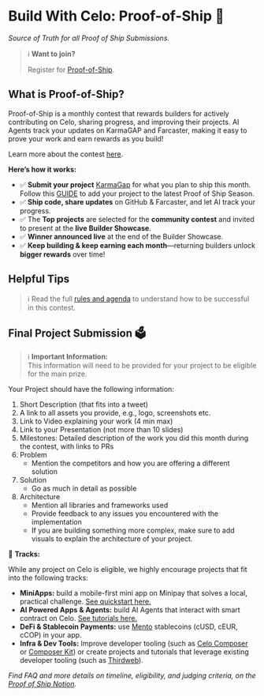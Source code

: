 # Build With Celo: Proof-of-Ship 🚢
*Source of Truth for all Proof of Ship Submissions.*

> 
> ℹ️ **Want to join?** 
> 
> Register for [Proof-of-Ship](https://celo-devs.beehiiv.com/subscribe).
> 

## What is Proof-of-Ship?

Proof-of-Ship is a monthly contest that rewards builders for actively contributing on Celo, sharing progress, and improving their projects. AI Agents track your updates on KarmaGAP and Farcaster, making it easy to prove your work and earn rewards as you build!

Learn more about the contest [here](https://celoplatform.notion.site/Build-With-Celo-Proof-of-Ship-17cd5cb803de8060ba10d22a72b549f8).

**Here’s how it works:**

- ✅ **Submit your project** [KarmaGap](https://gap.karmahq.xyz/) for what you plan to ship this month. Follow this [GUIDE](https://docs.gap.karmahq.xyz/how-to-guides/integrations/celo-proof-of-ship) to add your project to the latest Proof of Ship Season.
- ✅ **Ship code, share updates** on GitHub & Farcaster, and let AI track your progress.
- ✅ The **Top projects** are selected for the **community contest** and invited to present at the **live Builder Showcase**.
- ✅ **Winner announced live** at the end of the Builder Showcase.
- ✅ **Keep building & keep earning each month**—returning builders unlock **bigger rewards** over time!

## Helpful Tips

> 
> ℹ️ Read the full [rules and agenda](https://celoplatform.notion.site/Build-With-Celo-Proof-of-Ship-17cd5cb803de8060ba10d22a72b549f8) to understand how to be successful in this contest.
>

## Final Project Submission  🗳️

> ℹ️ **Important Information:**  
> This information will need to be provided for your project to be eligible for the main prize.

Your Project should have the following information:

1. Short Description (that fits into a tweet)
2. A link to all assets you provide, e.g., logo, screenshots etc.
3. Link to Video explaining your work (4 min max)
4. Link to your Presentation (not more than 10 slides)
5. Milestones: Detailed description of the work you did this month during the contest, with links to PRs
6. Problem
   - Mention the competitors and how you are offering a different solution
7. Solution
   - Go as much in detail as possible
8. Architecture
   - Mention all libraries and frameworks used
   - Provide feedback to any issues you encountered with the implementation
   - If you are building something more complex, make sure to add visuals to explain the architecture of your project.


🚖 **Tracks:**

While any project on Celo is eligible, we highly encourage projects that fit into the following tracks:
- **MiniApps:** build a mobile-first mini app on Minipay that solves a local, practical challenge. [See quickstart here.](https://docs.celo.org/developer/build-on-minipay/overview)
- **AI Powered Apps & Agents:** build AI Agents that interact with smart contract on Celo. [See tutorials here.](https://docs.celo.org/developer/build-with-ai/overview)
- **DeFi & Stablecoin Payments:** use [Mento](https://docs.mento.org/mento) stablecoins (cUSD, cEUR, cCOP) in your app.
- **Infra & Dev Tools:** Improve developer tooling (such as [Celo Composer](https://github.com/celo-org/celo-composer) or [Composer Kit](https://github.com/celo-org/composer-kit)) or create projects and tutorials that leverage existing developer tooling (such as [Thirdweb](https://thirdweb.com/celo)).


*Find FAQ and more details on timeline, eligibility, and judging criteria, on the [Proof of Ship Notion](https://celoplatform.notion.site/Build-With-Celo-Proof-of-Ship-17cd5cb803de8060ba10d22a72b549f8).*


